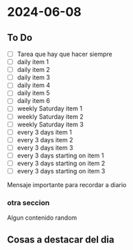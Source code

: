 # 2024-06-08

## To Do

- [ ] Tarea que hay que hacer siempre
- [ ] daily item 1
- [ ] daily item 2
- [ ] daily item 3
- [ ] daily item 4
- [ ] daily item 5
- [ ] daily item 6
- [ ] weekly Saturday item 1
- [ ] weekly Saturday item 2
- [ ] weekly Saturday item 3
- [ ] every 3 days item 1
- [ ] every 3 days item 2
- [ ] every 3 days item 3
- [ ] every 3 days starting on item 1
- [ ] every 3 days starting on item 2
- [ ] every 3 days starting on item 3

Mensaje importante para recordar a diario

### otra seccion

Algun contenido random

## Cosas a destacar del dia